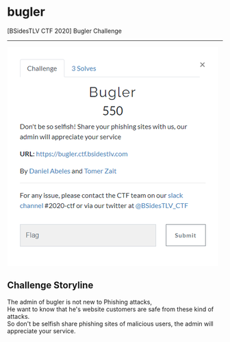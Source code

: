 # bugler
[BSidesTLV CTF 2020] Bugler Challenge
__________________________________________________

![Challenge Description](resources/img/description.png)

## Challenge Storyline
The admin of bugler is not new to Phishing attacks,  
He want to know that he's website customers are safe from these kind of attacks.  
So don't be selfish share phishing sites of malicious users, the admin will appreciate your service.  
